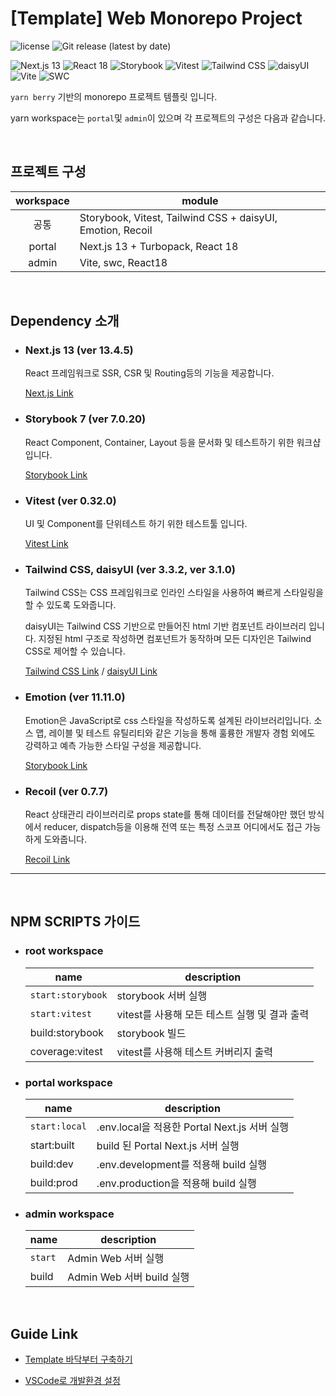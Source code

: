 # [Template] Web Monorepo Project

<p align="left">
   <img src="https://img.shields.io/github/license/themeselection/materio-mui-react-nextjs-admin-template-free" alt="license">
   <img src="https://img.shields.io/github/v/release/themeselection/materio-mui-react-nextjs-admin-template-free" alt="Git release (latest by date)">
</p>
<p align="left">
   <img src="https://img.shields.io/badge/Next.js 13-black?style=flat-square&logo=nextdotjs&logoColor=white" alt="Next.js 13">
   <img src="https://img.shields.io/badge/React 18-61DAFB?style=flat-square&logo=react&logoColor=black" alt="React 18">
   <img src="https://img.shields.io/badge/Storybook-FF4785?style=flat-square&logo=storybook&logoColor=white" alt="Storybook">
   <img src="https://img.shields.io/badge/Vitest-6E9F18?style=flat-square&logo=vitest&logoColor=white" alt="Vitest">
   <img src="https://img.shields.io/badge/Tailwind-06B6D4?style=flat-square&logo=Tailwind CSS&logoColor=white" alt="Tailwind CSS">
   <img src="https://img.shields.io/badge/daisyUI-5A0EF8?style=flat-square&logo=DaisyUI&logoColor=white" alt="daisyUI">
   <img src="https://img.shields.io/badge/Vite-646CFF?style=flat-square&logo=Vite&logoColor=white" alt="Vite">
   <img src="https://img.shields.io/badge/SWC-gray?style=flat-square&logo=SWC&logoColor=white" alt="SWC">
</p>

`yarn berry` 기반의 monorepo 프로젝트 템플릿 입니다.

yarn workspace는 `portal`및 `admin`이 있으며 각 프로젝트의 구성은 다음과 같습니다.

<br>

## 프로젝트 구성

| workspace | module                                                     |
| :-------: | ---------------------------------------------------------- |
|   공통    | Storybook, Vitest, Tailwind CSS + daisyUI, Emotion, Recoil |
|  portal   | Next.js 13 + Turbopack, React 18                           |
|   admin   | Vite, swc, React18                                         |

<br>

## Dependency 소개

- ### Next.js 13 (ver 13.4.5)

  React 프레임워크로 SSR, CSR 및 Routing등의 기능을 제공합니다.

  [Next.js Link](https://nextjs.org/)

- ### Storybook 7 (ver 7.0.20)

  React Component, Container, Layout 등을 문서화 및 테스트하기 위한 워크샵 입니다.

  [Storybook Link](https://storybook.js.org/)

- ### Vitest (ver 0.32.0)

  UI 및 Component를 단위테스트 하기 위한 테스트툴 입니다.

  [Vitest Link](https://vitest.dev/)

- ### Tailwind CSS, daisyUI (ver 3.3.2, ver 3.1.0)

  Tailwind CSS는 CSS 프레임워크로 인라인 스타일을 사용하여 빠르게 스타일링을 할 수 있도록 도와줍니다.

  daisyUI는 Tailwind CSS 기반으로 만들어진 html 기반 컴포넌트 라이브러리 입니다. 지정된 html 구조로 작성하면 컴포넌트가 동작하며 모든 디자인은 Tailwind CSS로 제어할 수 있습니다.

  [Tailwind CSS Link](https://tailwindcss.com/) / [daisyUI Link](https://daisyui.com/)

- ### Emotion (ver 11.11.0)

  Emotion은 JavaScript로 css 스타일을 작성하도록 설계된 라이브러리입니다. 소스 맵, 레이블 및 테스트 유틸리티와 같은 기능을 통해 훌륭한 개발자 경험 외에도 강력하고 예측 가능한 스타일 구성을 제공합니다.

  [Storybook Link](https://emotion.sh/docs/introduction)

- ### Recoil (ver 0.7.7)

  React 상태관리 라이브러리로 props state를 통해 데이터를 전달해야만 했던 방식에서 reducer, dispatch등을 이용해 전역 또는 특정 스코프 어디에서도 접근 가능하게 도와줍니다.

  [Recoil Link](https://recoiljs.org/ko/)

---

<br>

## NPM SCRIPTS 가이드

- ### **root workspace**

  | name              | description                                   |
  | ----------------- | --------------------------------------------- |
  | `start:storybook` | storybook 서버 실행                           |
  | `start:vitest`    | vitest를 사용해 모든 테스트 실행 및 결과 출력 |
  | build:storybook   | storybook 빌드                                |
  | coverage:vitest   | vitest를 사용해 테스트 커버리지 출력          |

- ### **portal workspace**

  | name          | description                                  |
  | ------------- | -------------------------------------------- |
  | `start:local` | .env.local을 적용한 Portal Next.js 서버 실행 |
  | start:built   | build 된 Portal Next.js 서버 실행            |
  | build:dev     | .env.development를 적용해 build 실행         |
  | build:prod    | .env.production을 적용해 build 실행          |

- ### **admin workspace**

  | name    | description               |
  | ------- | ------------------------- |
  | `start` | Admin Web 서버 실행       |
  | build   | Admin Web 서버 build 실행 |

<br>

## Guide Link

- [Template 바닥부터 구축하기](./.doc/create-template-guide.md)

- [VSCode로 개발환경 설정](./.doc/setting-vscode-guide.md)
